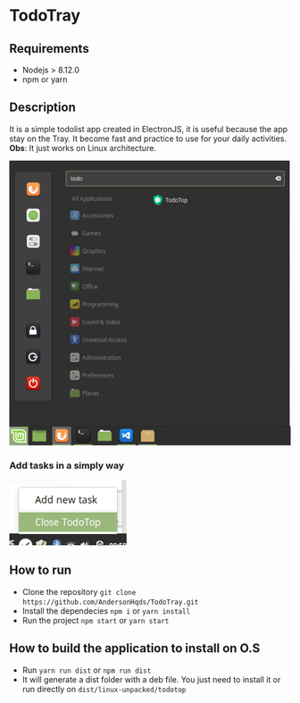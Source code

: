 # TodoTray

## Requirements
* Nodejs > 8.12.0
* npm or yarn

## Description
It is a simple todolist app created in ElectronJS, it is useful because the app 
stay on the Tray. It become fast and practice to use for your daily activities.
**Obs**: It just works on Linux architecture.

![O.S Menu Icon](/images/menu-so.png)

### Add tasks in a simply way
![O.S Menu List](/images/menu-list.png)

## How to run
* Clone the repository `git clone https://github.com/AndersonHqds/TodoTray.git`
* Install the dependecies `npm i` or `yarn install`
* Run the project `npm start` or `yarn start`

## How to build the application to install on O.S
* Run `yarn run dist` or `npm run dist`
* It will generate a dist folder with a deb file. You just need to install it or run directly on `dist/linux-unpacked/todotop`